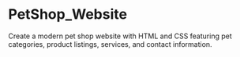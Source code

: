 # PetShop_Website
Create a modern pet shop website with HTML and CSS featuring pet categories, product listings, services, and contact information.
